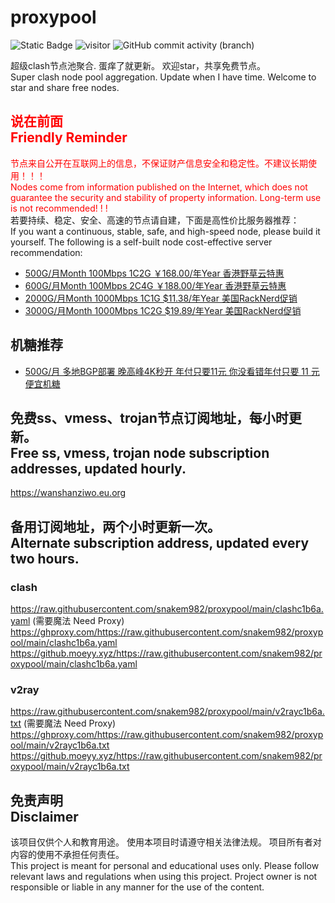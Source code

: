 # proxypool

![Static Badge](https://img.shields.io/badge/ss|vmess|trojan-free-orange)
<img src="https://visitor-badge.laobi.icu/badge?page_id=snakem982.proxypool" alt="visitor">
![GitHub commit activity (branch)](https://img.shields.io/github/commit-activity/w/snakem982/proxypool?color=DC52FC)


超级clash节点池聚合.
蛋痒了就更新。
欢迎star，共享免费节点。
<br/>
Super clash node pool aggregation.
Update when I have time.
Welcome to star and share free nodes.

## <font color="red">说在前面<br/>Friendly Reminder</font>
<font color="red">节点来自公开在互联网上的信息，不保证财产信息安全和稳定性。不建议长期使用！！！<br/>
Nodes come from information published on the Internet,
which does not guarantee the security and stability of property information.
Long-term use is not recommended! ! !</font><br/>
若要持续、稳定、安全、高速的节点请自建，下面是高性价比服务器推荐：<br/>
If you want a continuous, stable, safe, and high-speed node, please build it yourself.
The following is a self-built node cost-effective server recommendation:
- [500G/月Month 100Mbps 1C2G ￥168.00/年Year 香港野草云特惠](https://my.yecaoyun.com/aff.php?aff=2550 "香港野草云")
- [600G/月Month 100Mbps 2C4G ￥188.00/年Year 香港野草云特惠](https://my.yecaoyun.com/aff.php?aff=2550 "香港野草云")
- [2000G/月Month 1000Mbps 1C1G $11.38/年Year 美国RackNerd促销](https://my.racknerd.com/aff.php?aff=8613 "美国RackNerd")
- [3000G/月Month 1000Mbps 1C2G $19.89/年Year 美国RackNerd促销](https://my.racknerd.com/aff.php?aff=8613 "美国RackNerd")

## 机糖推荐
- [500G/月 多地BGP部署 晚高峰4K秒开 年付只要11元 你没看错年付只要 11 元 便宜机糖](https://xn--wtq35pfyd55o.com/#/register?code=rTurUZ38 "便宜机糖")

## 免费ss、vmess、trojan节点订阅地址，每小时更新。<br/>Free ss, vmess, trojan node subscription addresses, updated hourly.
https://wanshanziwo.eu.org

## 备用订阅地址，两个小时更新一次。<br/>Alternate subscription address, updated every two hours.
### clash
https://raw.githubusercontent.com/snakem982/proxypool/main/clashc1b6a.yaml  (需要魔法 Need Proxy)
https://ghproxy.com/https://raw.githubusercontent.com/snakem982/proxypool/main/clashc1b6a.yaml
https://github.moeyy.xyz/https://raw.githubusercontent.com/snakem982/proxypool/main/clashc1b6a.yaml
### v2ray
https://raw.githubusercontent.com/snakem982/proxypool/main/v2rayc1b6a.txt  (需要魔法 Need Proxy)
https://ghproxy.com/https://raw.githubusercontent.com/snakem982/proxypool/main/v2rayc1b6a.txt
https://github.moeyy.xyz/https://raw.githubusercontent.com/snakem982/proxypool/main/v2rayc1b6a.txt


## 免责声明 <br/>Disclaimer
该项目仅供个人和教育用途。
使用本项目时请遵守相关法律法规。
项目所有者对内容的使用不承担任何责任。
<br/>
This project is meant for personal and educational uses only.
Please follow relevant laws and regulations when using this project.
Project owner is not responsible or liable in any manner for the use of the content.
